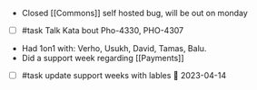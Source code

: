 * Closed [[Commons]] self hosted bug, will be out on monday
* [ ] #task Talk Kata bout Pho-4330, PHO-4307
* Had 1on1 with: Verho, Usukh, David, Tamas, Balu. 
* Did a support week regarding [[Payments]]
- [ ] #task update support weeks with lables 📅 2023-04-14
